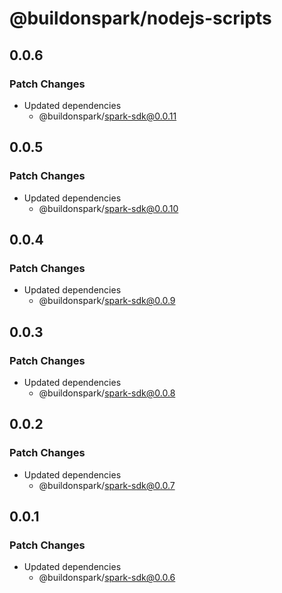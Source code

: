 # @buildonspark/nodejs-scripts

## 0.0.6

### Patch Changes

- Updated dependencies
  - @buildonspark/spark-sdk@0.0.11

## 0.0.5

### Patch Changes

- Updated dependencies
  - @buildonspark/spark-sdk@0.0.10

## 0.0.4

### Patch Changes

- Updated dependencies
  - @buildonspark/spark-sdk@0.0.9

## 0.0.3

### Patch Changes

- Updated dependencies
  - @buildonspark/spark-sdk@0.0.8

## 0.0.2

### Patch Changes

- Updated dependencies
  - @buildonspark/spark-sdk@0.0.7

## 0.0.1

### Patch Changes

- Updated dependencies
  - @buildonspark/spark-sdk@0.0.6
